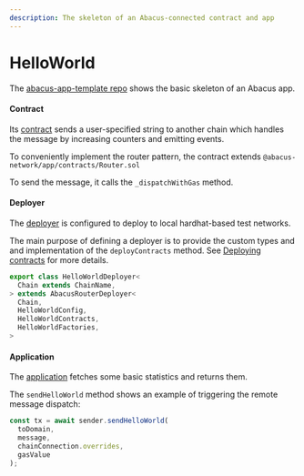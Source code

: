 ```yaml
---
description: The skeleton of an Abacus-connected contract and app
---
```


# HelloWorld

The [abacus-app-template repo](https://github.com/abacus-network/abacus-app-template) shows the basic skeleton of an Abacus app.

#### Contract

Its [contract](https://github.com/abacus-network/abacus-app-template/blob/main/contracts/HelloWorld.sol) sends a user-specified string to another chain which handles the message by increasing counters and emitting events.&#x20;

To conveniently implement the router pattern, the contract extends `@abacus-network/app/contracts/Router.sol`

To send the message, it calls the `_dispatchWithGas` method.

#### Deployer

The [deployer](https://github.com/abacus-network/abacus-app-template/blob/main/src/deploy/deploy.ts) is configured to deploy to local hardhat-based test networks.

The main purpose of defining a deployer is to provide the custom types and and implementation of the `deployContracts` method. See [Deploying contracts](../writing-contracts/deploying-contracts/) for more details.

```typescript
export class HelloWorldDeployer<
  Chain extends ChainName,
> extends AbacusRouterDeployer<
  Chain,
  HelloWorldConfig,
  HelloWorldContracts,
  HelloWorldFactories,
> 
```

#### Application

The [application](https://github.com/abacus-network/abacus-app-template/blob/main/src/sdk/app.ts#L12) fetches some basic statistics and returns them.

The `sendHelloWorld` method shows an example of triggering the remote message dispatch:

```typescript
const tx = await sender.sendHelloWorld(
  toDomain,
  message,
  chainConnection.overrides,
  gasValue
);
```
